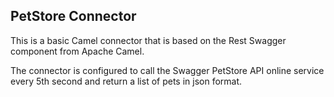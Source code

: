 ## PetStore Connector

This is a basic Camel connector that is based on the Rest Swagger component from Apache Camel.

The connector is configured to call the Swagger PetStore API online service every 5th second
and return a list of pets in json format.
